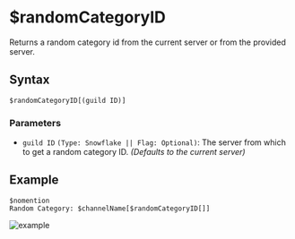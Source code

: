 # $randomCategoryID
Returns a random category id from the current server or from the provided server.

## Syntax
```
$randomCategoryID[(guild ID)]
```
### Parameters
- `guild ID` `(Type: Snowflake || Flag: Optional)`: The server from which to get a random category ID. _(Defaults to the current server)_

## Example
```
$nomention
Random Category: $channelName[$randomCategoryID[]]
```
![example](https://user-images.githubusercontent.com/113303649/212499161-5878db9c-0a1a-412b-b34b-b04268f904fc.png)